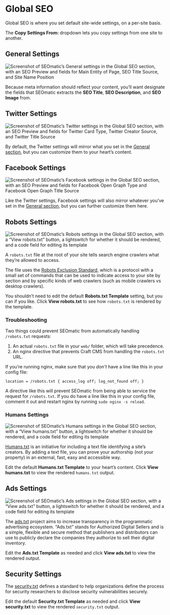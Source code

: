 # Global SEO

Global SEO is where you set default site-wide settings, on a per-site basis.

The **Copy Settings From:** dropdown lets you copy settings from one site to another.

## General Settings

![Screenshot of SEOmatic’s General settings in the Global SEO section, with an SEO Preview and fields for Main Entity of Page, SEO Title Source, and Site Name Position](../resources/screenshots/seomatic-global-general.png)

Because meta information should reflect your content, you’ll want designate the fields that SEOmatic extracts the **SEO Title**, **SEO Description**, and **SEO Image** from.

## Twitter Settings

![Screenshot of SEOmatic’s Twitter settings in the Global SEO section, with an SEO Preview and fields for Twitter Card Type, Twitter Creator Source, and Twitter Title Source](../resources/screenshots/seomatic-global-twitter.png)

By default, the Twitter settings will mirror what you set in the [General section](#general-settings), but you can customize them to your heart’s content.

## Facebook Settings

![Screenshot of SEOmatic’s Facebook settings in the Global SEO section, with an SEO Preview and fields for Facebook Open Graph Type and Facebook Open Graph Title Source](../resources/screenshots/seomatic-global-facebook.png)

Like the Twitter settings, Facebook settings will also mirror whatever you’ve set in the [General section](#general-settings), but you can further customize them here.

## Robots Settings

![Screenshot of SEOmatic’s Robots settings in the Global SEO section, with a “View robots.txt” button, a lightswitch for whether it should be rendered, and a code field for editing its template](../resources/screenshots/seomatic-global-robots.png)

A `robots.txt` file at the root of your site tells search engine crawlers what they’re allowed to access.

The file uses the [Robots Exclusion Standard](http://www.robotstxt.org/robotstxt.html), which is a protocol with a small set of commands that can be used to indicate access to your site by section and by specific kinds of web crawlers (such as mobile crawlers vs desktop crawlers).

You shouldn’t need to edit the default **Robots.txt Template** setting, but you can if you like. Click **View robots.txt** to see how `robots.txt` is rendered by the template.

### Troubleshooting

Two things could prevent SEOmatic from automatically handling `/robots.txt` requests:

1. An actual `robots.txt` file in your `web/` folder, which will take precedence.
2. An nginx directive that prevents Craft CMS from handling the `robots.txt` URL.

If you’re running nginx, make sure that you _don’t_ have a line like this in your config file:

```nginx
location = /robots.txt { access_log off; log_not_found off; }
```

A directive like this will prevent SEOmatic from being able to service the request for `/robots.txt`. If you do have a line like this in your config file, comment it out and restart nginx by running `sudo nginx -s reload`.

### Humans Settings

![Screenshot of SEOmatic’s Humans settings in the Global SEO section, with a “View humans.txt” button, a lightswitch for whether it should be rendered, and a code field for editing its template](../resources/screenshots/seomatic-global-humans.png)

[Humans.txt](http://humanstxt.org/) is an initiative for including a text file identifying a site’s creators. By adding a text file, you can prove your authorship (not your property) in an external, fast, easy and accessible way.

Edit the default **Humans.txt Template** to your heart’s content. Click **View humans.txt** to view the rendered `humans.txt` output.

## Ads Settings

![Screenshot of SEOmatic’s Ads settings in the Global SEO section, with a “View ads.txt” button, a lightswitch for whether it should be rendered, and a code field for editing its template](../resources/screenshots/seomatic-global-ads.png)

The [ads.txt](https://web.archive.org/web/20231230052053/https://iabtechlab.com/ads-txt/) project aims to increase transparency in the programmatic advertising ecosystem. “Ads.txt” stands for Authorized Digital Sellers and is a simple, flexible and secure method that publishers and distributors can use to publicly declare the companies they authorize to sell their digital inventory.

Edit the **Ads.txt Template** as needed and click **View ads.txt** to view the rendered output.

## Security Settings

The [security.txt](https://securitytxt.org/) defines a standard to help organizations define the process for security researchers to disclose security vulnerabilities securely.

Edit the default **Security.txt Template** as needed and click **View security.txt** to view the rendered `security.txt` output.

